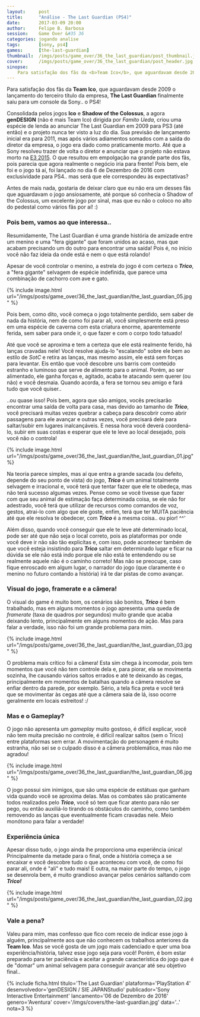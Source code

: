 ```yaml
---
layout:     post
title:      "Análise - The Last Guardian (PS4)"
date:       2017-03-09 20:00
author:     Felipe B. Barbosa
session:    Game Over &#35 36
categories: jogando analise
tags:       [sony, ps4]
games:      [the-last-guardian]
thumbnail:  /imgs/posts/game_over/36_the_last_guardian/post_thumbnail.jpg
cover:      /imgs/posts/game_over/36_the_last_guardian/post_header.jpg
sinopse:
    Para satisfação dos fãs da <b>Team Ico</b>, que aguardavam desde 2009 o lançamento do terceiro título da empresa, <b>The Last Guardian</b> finalmente saiu para um console da Sony.. o PS4!
---
```

Para satisfação dos fãs da **Team Ico**, que aguardavam desde 2009 o lançamento do terceiro título da empresa, **The Last Guardian** finalmente saiu para um console da Sony.. o PS4!

Consolidada pelos jogos **Ico** e **Shadow of the Colossus**, a agora **genDESIGN** (não é mais Team Ico) dirigida por *Famito Ueda*, criou uma espécie de lenda ao anunciar The Last Guardian em 2009 para PS3 (até então) e o projeto nunca ter visto a luz do dia. Sua previsão de lançamento inicial era para 2011, mas após vários adiamentos somados com a saída do diretor da empresa, o jogo era dado como praticamente morto. Até que a Sony resolveu trazer de volta o diretor e anunciar que o projeto não estava morto na [E3 2015](/jogando/toplist/2015/06/27/as-dez-melhores-promessas-da-e3-2015.html). O que resultou em empolgação na grande parte dos fãs, pois parecia que agora realmente o negócio iria para frente! Pois bem, ele foi e o jogo tá aí, foi lançado no dia 6 de Dezembro de 2016 com exclusividade para PS4.. mas será que ele correspondeu às expectativas?

Antes de mais nada, gostaria de deixar claro que eu não era um desses fãs que aguardavam o jogo ansiosamente, até porque só conhecia o Shadow of the Colossus, um excelente jogo por sinal, mas que eu não o coloco no alto do pedestal como vários fãs por aí! :)

### Pois bem, vamos ao que interessa..

Resumidamente, The Last Guardian é uma grande história de amizade entre um menino e uma "fera gigante" que foram unidos ao acaso, mas que acabam precisando um do outro para encontrar uma saída! Pois é, no início você não faz ideia da onde está e nem o que está rolando!

Apesar de você controlar o menino, a estrela do jogo é com certeza o ***Trico***, a "fera gigante" selvagem de espécie indefinida, que parece uma combinação de cachorro com ave e gato.

{% include image.html url="/imgs/posts/game_over/36_the_last_guardian/the_last_guardian_05.jpg" %}

Pois bem, como dito, você começa o jogo totalmente perdido, sem saber de nada da história, nem de como foi parar ali, você simplesmente está preso em uma espécie de caverna com esta criatura enorme, aparentemente ferida, sem saber para onde ir, o que fazer e com o corpo todo tatuado!

Até que você se aproxima e tem a certeza que ele está realmente ferido, há lanças cravadas nele! Você resolve ajuda-lo "escalando" sobre ele bem ao estilo de *SotC* e retira as lanças, mas mesmo assim, ele está sem forças para levantar. Eis então que você descobre uns barris com conteúdo estranho e luminoso que serve de alimento para o animal. Porém, ao ser alimentado, ele ganha forças e, agitado, acaba te atacando sem querer (ou não) e você desmaia. Quando acorda, a fera se tornou seu amigo e fará tudo que você quiser..

..ou quase isso! Pois bem, agora que são amigos, vocês precisarão encontrar uma saída de volta para casa, mas devido ao tamanho de ***Trico***, você precisará muitas vezes quebrar a cabeça para descobrir como abrir passagens para ele avançar e outras vezes, você precisará dele para saltar/subir em lugares inalcançáveis. E nessa hora você deverá coordená-lo, subir em suas costas e esperar que ele te leve ao local desejado, pois você não o controla!

{% include image.html url="/imgs/posts/game_over/36_the_last_guardian/the_last_guardian_01.jpg" %}

Na teoria parece simples, mas aí que entra a grande sacada (ou defeito, depende do seu ponto de vista) do jogo, ***Trico*** é um animal totalmente selvagem e irracional e, você terá que tentar fazer que ele te obedeça, mas não terá sucesso algumas vezes. Pense como se você tivesse que fazer com que seu animal de estimação faça determinada coisa, se ele não for adestrado, você terá que utilizar de recursos como comandos de voz, gestos, atrai-lo com algo que ele goste, enfim, terá que ter MUITA paciência até que ele resolva te obedecer, com ***Trico*** é a mesma coisa.. ou pior! ^^'

Além disso, quando você conseguir que ele te leve até determinado local, pode ser até que não seja o local correto, pois as plataformas por onde você deve ir não são tão explicítas e, com isso, pode acontecer também de que você esteja insistindo para ***Trico*** saltar em determinado lugar e ficar na dúvida se ele não está indo porque ele não está te entendendo ou se realmente aquele não é o caminho correto! Mas não se preocupe, caso fique enroscado em algum lugar, o narrador do jogo (que claramente é o menino no futuro contando a história) irá te dar pistas de como avançar.

### Visual do jogo, framerate e a câmera!

O visual do game é muito bom, os cenários são bonitos, ***Trico*** é bem trabalhado, mas em alguns momentos o jogo apresenta uma queda de *framerate* (taxa de quadros por segundos) muito grande que acaba deixando lento, principalmente em alguns momentos de ação. Mas para falar a verdade, isso não foi um grande problema para mim.

{% include image.html url="/imgs/posts/game_over/36_the_last_guardian/the_last_guardian_03.jpg" %}

O problema mais crítico foi a câmera! Esta sim chega à incomodar, pois tem momentos que você não tem controle dela e, para piorar, ela se movimenta sozinha, lhe causando vários saltos errados e até te deixando às cegas, principalmente em momentos de batalhas quando a câmera resolve se enfiar dentro da parede, por exemplo. Sério, a tela fica preta e você terá que se movimentar às cegas até que a câmera saia de lá, isso ocorre geralmente em locais estreitos! :/

### Mas e o Gameplay?

O jogo não apresenta um *gameplay* muito gostoso, é difícil explicar, você não tem muita precisão no controle, é difícil realizar saltos (sem o Trico) entre plataformas sem errar. A movimentação do personagem é muito estranha, não sei se o culpado disso é a câmera problemática, mas não me agradou!

{% include image.html url="/imgs/posts/game_over/36_the_last_guardian/the_last_guardian_06.jpg" %}

O jogo possui sim inimigos, que são uma espécie de estátuas que ganham vida quando você se aproxima delas. Mas os combates são praticamente todos realizados pelo ***Trico***, você só tem que ficar atento para não ser pego, ou então auxiliá-lo tirando os obstáculos do caminho, como também removendo as lanças que eventualmente ficam cravadas nele. Meio monótono para falar a verdade!

### Experiência única

Apesar disso tudo, o jogo ainda lhe proporciona uma experiência única! Principalmente da metade para o final, onde a história começa a se encaixar e você descobre tudo o que aconteceu com você, de como foi parar ali, onde é "ali" e tudo mais! E outra, na maior parte do tempo, o jogo se desenrola bem, é muito grandioso avançar pelos cenários saltando com ***Trico!***

{% include image.html url="/imgs/posts/game_over/36_the_last_guardian/the_last_guardian_02.jpg" %}

### Vale a pena?

Valeu para mim, mas confesso que fico com receio de indicar esse jogo à alguém, principalmente aos que não conhecem os trabalhos anteriores da **Team Ico**. Mas se você gosta de um jogo mais cadenciado e quer uma boa experiência/história, talvez esse jogo seja para você! Porém, é bom estar preparado para ter paciência e aceitar a grande característica do jogo que é de "domar" um animal selvagem para conseguir avançar até seu objetivo final..

{% include ficha.html
  titulo='The Last Guardian'
  plataforma='PlayStation 4'
  desenvolvedor='genDESIGN / SIE JAPANStudio'
  publicador='Sony Interactive Entertainment'
  lancamento='06 de Dezembro de 2016'
  genero='Aventura'
  cover='/imgs/covers/the-last-guardian.jpg'
  data='..'  
  nota=3 %}
